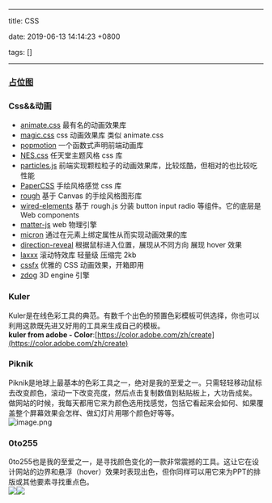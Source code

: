 
---

title: CSS

date: 2019-06-13 14:14:23 +0800

tags: []

---
<a name="m7GqP"></a>
### [占位图](https://placekitten.com/)

<a name="hvu1D"></a>
### Css&&动画

- [animate.css](https://github.com/daneden/animate.css) 最有名的动画效果库
- [magic.css](https://github.com/miniMAC/magic) css 动画效果库 类似 animate.css
- [popmotion](https://github.com/Popmotion/popmotion) 一个函数式声明前端动画库
- [NES.css](https://github.com/BcRikko/NES.css) 任天堂主题风格 css 库
- [particles.js](https://github.com/VincentGarreau/particles.js) 前端实现颗粒粒子的动画效果库，比较炫酷，但相对的也比较吃性能
- [PaperCSS](https://www.getpapercss.com/docs/) 手绘风格感觉 css 库
- [rough](https://github.com/pshihn/rough) 基于 Canvas 的手绘风格图形库
- [wired-elements](https://github.com/wiredjs/wired-elements) 基于 rough.js 分装 button input radio 等组件。它的底层是 Web components
- [matter-js](https://github.com/liabru/matter-js) web 物理引擎
- [micron](https://github.com/webkul/micron) 通过在元素上绑定属性从而实现动画效果的库
- [direction-reveal](https://github.com/NigelOToole/direction-reveal) 根据鼠标进入位置，展现从不同方向 展现 hover 效果
- [laxxx](https://github.com/alexfoxy/laxxx) 滚动特效库 轻量级 压缩完 2kb
- [cssfx](https://cssfx.dev/) 优雅的 CSS 动画效果，开箱即用
- [zdog](https://github.com/metafizzy/zdog) 3D engine 引擎

<a name="HUDoS"></a>
### 
<a name="RUrpP"></a>
### Kuler
Kuler是在线色彩工具的典范。有数千个出色的预置色彩模板可供选择，你也可以利用这款既先进又好用的工具来生成自己的模板。<br />**kuler from adobe - Color**:[https://color.adobe.com/zh/create](https://color.adobe.com/zh/create)

<a name="oYQBF"></a>
### Piknik
Piknik是地球上最基本的色彩工具之一，绝对是我的至爱之一。只需轻轻移动鼠标去改变颜色，滚动一下改变亮度，然后点击复制数值到粘贴板上，大功告成矣。<br />做网站的时候，我每天都用它来为颜色选用找感觉，包括它看起来会如何、如果覆盖整个屏幕效果会怎样、做幻灯片用哪个颜色好等等。<br />![image.png](https://cdn.nlark.com/yuque/0/2019/png/263301/1560406744836-c8b3e72c-0a97-4b4e-a2b9-984c6a256bbe.png#align=left&display=inline&height=133&name=image.png&originHeight=265&originWidth=510&size=26065&status=done&width=255)
<a name="dwLoA"></a>
### 0to255
0to255也是我的至爱之一，是寻找颜色变化的一款非常震撼的工具。这让它在设计网站的边界和悬浮（hover）效果时表现出色，但你同样可以用它来为PPT的排版或其他要素寻找重点色。<br />![](https://cdn.nlark.com/yuque/0/2019/jpeg/263301/1560406733080-f4731e82-62c5-4995-9334-5fde958e7d3c.jpeg#align=left&display=inline&height=277&originHeight=277&originWidth=510&size=0&status=done&width=510)![](https://cdn.nlark.com/yuque/0/2019/jpeg/263301/1560406733118-c108ee83-6240-4f1a-ac07-b70cea174065.jpeg#align=left&display=inline&height=277&originHeight=277&originWidth=510&size=0&status=done&width=510)




